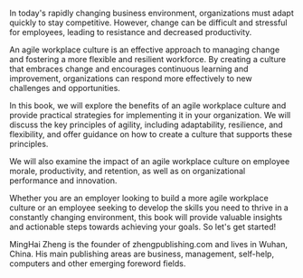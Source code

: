 
In today's rapidly changing business environment, organizations must adapt quickly to stay competitive. However, change can be difficult and stressful for employees, leading to resistance and decreased productivity.

An agile workplace culture is an effective approach to managing change and fostering a more flexible and resilient workforce. By creating a culture that embraces change and encourages continuous learning and improvement, organizations can respond more effectively to new challenges and opportunities.

In this book, we will explore the benefits of an agile workplace culture and provide practical strategies for implementing it in your organization. We will discuss the key principles of agility, including adaptability, resilience, and flexibility, and offer guidance on how to create a culture that supports these principles.

We will also examine the impact of an agile workplace culture on employee morale, productivity, and retention, as well as on organizational performance and innovation.

Whether you are an employer looking to build a more agile workplace culture or an employee seeking to develop the skills you need to thrive in a constantly changing environment, this book will provide valuable insights and actionable steps towards achieving your goals. So let's get started!

MingHai Zheng is the founder of zhengpublishing.com and lives in Wuhan, China. His main publishing areas are business, management, self-help, computers and other emerging foreword fields.
